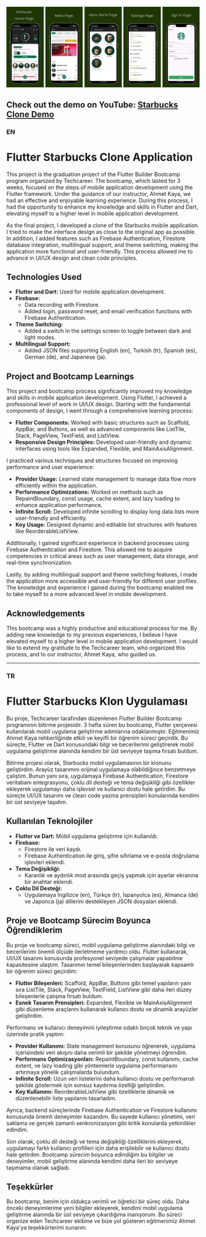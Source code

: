 ![StarbucksCloneApp-Preview](https://github.com/serdararici/StarbucksCloneApp/blob/master/Preview.JPG)

## Check out the demo on YouTube: [Starbucks Clone Demo](https://youtube.com/shorts/_aIn7r5IVJE?feature=share)

### EN
# Flutter Starbucks Clone Application

This project is the graduation project of the Flutter Builder Bootcamp program organized by Techcareer. The bootcamp, which lasted for 3 weeks, focused on the steps of mobile application development using the Flutter framework. Under the guidance of our instructor, Ahmet Kaya, we had an effective and enjoyable learning experience. During this process, I had the opportunity to enhance my knowledge and skills in Flutter and Dart, elevating myself to a higher level in mobile application development.

As the final project, I developed a clone of the Starbucks mobile application. I tried to make the interface design as close to the original app as possible. In addition, I added features such as Firebase Authentication, Firestore database integration, multilingual support, and theme switching, making the application more functional and user-friendly. This process allowed me to advance in UI/UX design and clean code principles.

## Technologies Used
- **Flutter and Dart:** Used for mobile application development.
- **Firebase:**
  - Data recording with Firestore.
  - Added login, password reset, and email verification functions with Firebase Authentication.
- **Theme Switching:**
  - Added a switch in the settings screen to toggle between dark and light modes.
- **Multilingual Support:**
  - Added JSON files supporting English (en), Turkish (tr), Spanish (es), German (de), and Japanese (ja).

## Project and Bootcamp Learnings

This project and bootcamp process significantly improved my knowledge and skills in mobile application development. Using Flutter, I achieved a professional level of work in UI/UX design. Starting with the fundamental components of design, I went through a comprehensive learning process:

- **Flutter Components:** Worked with basic structures such as Scaffold, AppBar, and Buttons, as well as advanced components like ListTile, Stack, PageView, TextField, and ListView.
- **Responsive Design Principles:** Developed user-friendly and dynamic interfaces using tools like Expanded, Flexible, and MainAxisAlignment.

I practiced various techniques and structures focused on improving performance and user experience:

- **Provider Usage:** Learned state management to manage data flow more efficiently within the application.
- **Performance Optimizations:** Worked on methods such as RepaintBoundary, const usage, cache extent, and lazy loading to enhance application performance.
- **Infinite Scroll:** Developed infinite scrolling to display long data lists more user-friendly and efficiently.
- **Key Usage:** Designed dynamic and editable list structures with features like ReorderableListView.

Additionally, I gained significant experience in backend processes using Firebase Authentication and Firestore. This allowed me to acquire competencies in critical areas such as user management, data storage, and real-time synchronization.

Lastly, by adding multilingual support and theme switching features, I made the application more accessible and user-friendly for different user profiles. The knowledge and experience I gained during the bootcamp enabled me to take myself to a more advanced level in mobile development.

## Acknowledgements

This bootcamp was a highly productive and educational process for me. By adding new knowledge to my previous experiences, I believe I have elevated myself to a higher level in mobile application development. I would like to extend my gratitude to the Techcareer team, who organized this process, and to our instructor, Ahmet Kaya, who guided us.

---

### TR
# Flutter Starbucks Klon Uygulaması

Bu proje, Techcareer tarafından düzenlenen Flutter Builder Bootcamp programının bitirme projesidir. 3 hafta süren bu bootcamp, Flutter çerçevesi kullanılarak mobil uygulama geliştirme adımlarına odaklanmıştır. Eğitmenimiz Ahmet Kaya rehberliğinde etkili ve keyifli bir öğrenim süreci geçirdik. Bu süreçte, Flutter ve Dart konusundaki bilgi ve becerilerimi geliştirerek mobil uygulama geliştirme alanında kendimi bir üst seviyeye taşıma fırsatı buldum.

Bitirme projesi olarak, Starbucks mobil uygulamasının bir klonunu geliştirdim. Arayüz tasarımını orijinal uygulamaya olabildiğince benzetmeye çalıştım. Bunun yanı sıra, uygulamaya Firebase Authentication, Firestore veritabanı entegrasyonu, çoklu dil desteği ve tema değişikliği gibi özellikler ekleyerek uygulamayı daha işlevsel ve kullanıcı dostu hale getirdim. Bu süreçte UI/UX tasarımı ve clean code yazma prensipleri konularında kendimi bir üst seviyeye taşıdım.

## Kullanılan Teknolojiler
- **Flutter ve Dart:** Mobil uygulama geliştirme için kullanıldı.
- **Firebase:**
  - Firestore ile veri kaydı.
  - Firebase Authentication ile giriş, şifre sıfırlama ve e-posta doğrulama işlevleri eklendi.
- **Tema Değişikliği:**
  - Karanlık ve aydınlık mod arasında geçiş yapmak için ayarlar ekranına bir anahtar eklendi.
- **Çoklu Dil Desteği:**
  - Uygulamaya İngilizce (en), Türkçe (tr), İspanyolca (es), Almanca (de) ve Japonca (ja) dillerini destekleyen JSON dosyaları eklendi.

## Proje ve Bootcamp Sürecim Boyunca Öğrendiklerim

Bu proje ve bootcamp süreci, mobil uygulama geliştirme alanındaki bilgi ve becerilerimi önemli ölçüde ilerletmeme yardımcı oldu. Flutter kullanarak, UI/UX tasarımı konusunda profesyonel seviyede çalışmalar yapabilme kapasitesine ulaştım. Tasarımın temel bileşenlerinden başlayarak kapsamlı bir öğrenim süreci geçirdim:

- **Flutter Bileşenleri:** Scaffold, AppBar, Buttons gibi temel yapıların yanı sıra ListTile, Stack, PageView, TextField, ListView gibi daha ileri düzey bileşenlerle çalışma fırsatı buldum.
- **Esnek Tasarım Prensipleri:** Expanded, Flexible ve MainAxisAlignment gibi düzenleme araçlarını kullanarak kullanıcı dostu ve dinamik arayüzler geliştirdim.

Performans ve kullanıcı deneyimini iyileştirme odaklı birçok teknik ve yapı üzerinde pratik yaptım:

- **Provider Kullanımı:** State management konusunu öğrenerek, uygulama içerisindeki veri akışını daha verimli bir şekilde yönetmeyi öğrendim.
- **Performans Optimizasyonları:** RepaintBoundary, const kullanımı, cache extent, ve lazy loading gibi yöntemlerle uygulama performansını artırmaya yönelik çalışmalarda bulundum.
- **Infinite Scroll:** Uzun veri listelerini daha kullanıcı dostu ve performanslı şekilde göstermek için sonsuz kaydırma özelliği geliştirdim.
- **Key Kullanımı:** ReorderableListView gibi özelliklerle dinamik ve düzenlenebilir liste yapılarını tasarladım.

Ayrıca, backend süreçlerinde Firebase Authentication ve Firestore kullanımı konusunda önemli deneyimler kazandım. Bu sayede kullanıcı yönetimi, veri saklama ve gerçek zamanlı senkronizasyon gibi kritik konularda yetkinlikler edindim.

Son olarak, çoklu dil desteği ve tema değişikliği özelliklerini ekleyerek, uygulamayı farklı kullanıcı profilleri için daha erişilebilir ve kullanıcı dostu hale getirdim. Bootcamp sürecim boyunca edindiğim bu bilgiler ve deneyimler, mobil geliştirme alanında kendimi daha ileri bir seviyeye taşımama olanak sağladı.

## Teşekkürler

Bu bootcamp, benim için oldukça verimli ve öğretici bir süreç oldu. Daha önceki deneyimlerime yeni bilgiler ekleyerek, kendimi mobil uygulama geliştirme alanında bir üst seviyeye çıkardığıma inanıyorum. Bu süreci organize eden Techcareer ekibine ve bize yol gösteren eğitmenimiz Ahmet Kaya'ya teşekkürlerimi sunarım.

